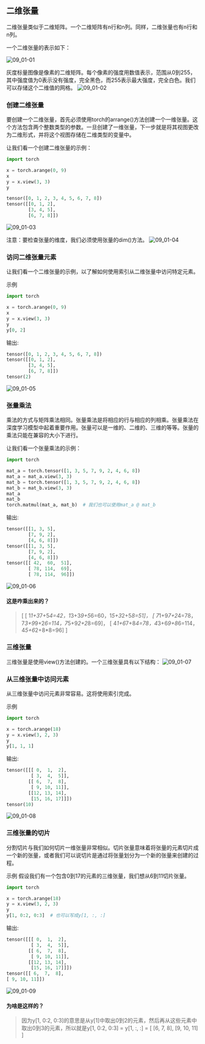 ## 二维张量

二维张量类似于二维矩阵。一个二维矩阵有n行和n列。同样，二维张量也有n行和n列。

一个二维张量的表示如下：

![09_01-01](../../../image/编码/Python/PyTorch/09_01-01.png)

灰度标量图像是像素的二维矩阵。每个像素的强度用数值表示，范围从0到255，其中强度值为0表示没有强度，完全黑色，而255表示最大强度，完全白色。我们可以存储这个二维值的网格。
![09_01-02](../../../image/编码/Python/PyTorch/09_01-02.png)

### 创建二维张量

要创建一个二维张量，首先必须使用torch的arrange()方法创建一个一维张量。这个方法包含两个整数类型的参数。一旦创建了一维张量，下一步就是将其视图更改为二维形式，并将这个视图存储在二维类型的变量中。

让我们看一个创建二维张量的示例：
```python
import torch

x = torch.arange(0, 9)
x
y = x.view(3, 3)
y
```
```python
tensor([0, 1, 2, 3, 4, 5, 6, 7, 8])
tensor([[0, 1, 2],
        [3, 4, 5],
        [6, 7, 8]])
```
![09_01-03](../../../image/编码/Python/PyTorch/09_01-03.png)

注意：要检查张量的维度，我们必须使用张量的dim()方法。
![09_01-04](../../../image/编码/Python/PyTorch/09_01-04.png)

### 访问二维张量元素
让我们看一个二维张量的示例，以了解如何使用索引从二维张量中访问特定元素。

示例
```python
import torch

x = torch.arange(0, 9)
x
y = x.view(3, 3)
y
y[0, 2]
```
输出:
```python
tensor([0, 1, 2, 3, 4, 5, 6, 7, 8])
tensor([[0, 1, 2],
        [3, 4, 5],
        [6, 7, 8]])
tensor(2)
```
![09_01-05](../../../image/编码/Python/PyTorch/09_01-05.png)

### 张量乘法
乘法的方式与矩阵乘法相同。张量乘法是将相应的行与相应的列相乘。张量乘法在深度学习模型中起着重要作用。张量可以是一维的、二维的、三维的等等。张量的乘法只能在兼容的大小下进行。

让我们看一个张量乘法的示例：
```python
import torch

mat_a = torch.tensor([1, 3, 5, 7, 9, 2, 4, 6, 8])
mat_a = mat_a.view(3, 3)
mat_b = torch.tensor([1, 3, 5, 7, 9, 2, 4, 6, 8])
mat_b = mat_b.view(3, 3)
mat_a
mat_b
torch.matmul(mat_a, mat_b)  # 我们也可以使用mat_a @ mat_b
```

输出:
```python
tensor([[1, 3, 5],
        [7, 9, 2],
        [4, 6, 8]])
tensor([[1, 3, 5],
        [7, 9, 2],
        [4, 6, 8]])
tensor([[ 42,  60,  51],
        [ 78, 114,  69],
        [ 78, 114,  96]])
```
![09_01-06](../../../image/编码/Python/PyTorch/09_01-06.png)
#### 这是咋乘出来的？
> [ [ 1*1+3*7+5*4=42，1*3+3*9+5*6=60，1*5+3*2+5*8=51]，
> [ 7*1+9*7+2*4=78，7*3+9*9+2*6=114，7*5+9*2+2*8=69]，
> [ 4*1+6*7+8*4=78，4*3+6*9+8*6=114，4*5+6*2+8*8=96] ]

### 三维张量
三维张量是使用view()方法创建的。一个三维张量具有以下结构：
![09_01-07](../../../image/编码/Python/PyTorch/09_01-07.png)

### 从三维张量中访问元素
从三维张量中访问元素非常容易。这将使用索引完成。

示例
```python
import torch

x = torch.arange(18)
y = x.view(3, 2, 3)
y
y[1, 1, 1]
```
输出:
```python
tensor([[[ 0,  1,  2],
         [ 3,  4,  5]],
        [[ 6,  7,  8],
         [ 9, 10, 11]],
        [[12, 13, 14],
         [15, 16, 17]]])
tensor(10)
```
![09_01-08](../../../image/编码/Python/PyTorch/09_01-08.png)

### 三维张量的切片
分割切片与我们如何切片一维张量非常相似。切片张量意味着将张量的元素切片成一个新的张量，或者我们可以说切片是通过将张量划分为一个新的张量来创建的过程。

示例
假设我们有一个包含0到17的元素的三维张量，我们想从6到11切片张量。
```python
import torch

x = torch.arange(18)
y = x.view(3, 2, 3)
y
y[1, 0:2, 0:3]  # 也可以写成y[1, :, :]
```
输出:
```python
tensor([[[ 0,  1,  2],
         [ 3,  4,  5]],
        [[ 6,  7,  8],
         [ 9, 10, 11]],
        [[12, 13, 14],
         [15, 16, 17]]])
tensor([[ 6,  7,  8],
[ 9, 10, 11]])
```
![09_01-09](../../../image/编码/Python/PyTorch/09_01-09.png)

#### 为啥是这样的？
> 因为y[1, 0:2, 0:3]的意思是从y[1]中取出0到2的元素，然后再从这些元素中取出0到3的元素，所以就是y[1, 0:2, 0:3] = y[1, :, :] = [ [6, 7, 8], [9, 10, 11] ]
